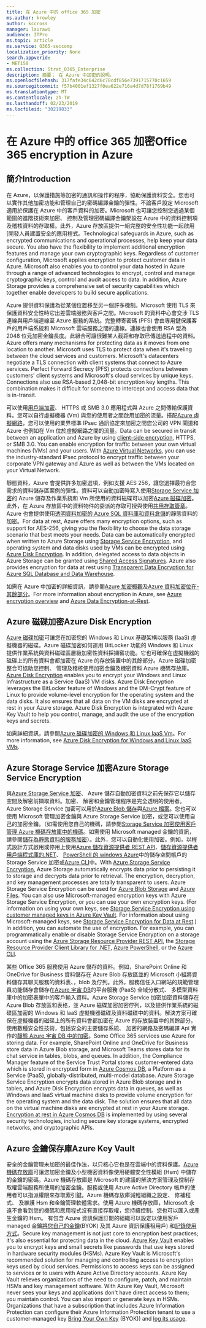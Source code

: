 ```yaml
---
title: 在 Azure 中的 office 365 加密
ms.author: krowley
author: kccross
manager: laurawi
audience: ITPro
ms.topic: article
ms.service: O365-seccomp
localization_priority: None
search.appverid:
- MET150
ms.collection: Strat_O365_Enterprise
description: 摘要： 在 Azure 中加密的說明。
ms.openlocfilehash: 317fafe34c642d6c78cdf856e7391715770c1659
ms.sourcegitcommit: f57b4001ef1327f0ea622e716a4d7d78f1769b49
ms.translationtype: MT
ms.contentlocale: zh-TW
ms.lasthandoff: 02/23/2019
ms.locfileid: "30219833"
---
```

# <a name="office-365-encryption-in-azure"></a><span data-ttu-id="0a63f-103">在 Azure 中的 office 365 加密</span><span class="sxs-lookup"><span data-stu-id="0a63f-103">Office 365 encryption in Azure</span></span>

## <a name="introduction"></a><span data-ttu-id="0a63f-104">簡介</span><span class="sxs-lookup"><span data-stu-id="0a63f-104">Introduction</span></span>
<span data-ttu-id="0a63f-p101">在 Azure，以保護措施等加密的通訊和操作的程序，協助保護資料安全。您也可以實作其他加密功能和管理自己的密碼編譯金鑰的彈性。不論客戶設定 Microsoft 適用於保護在 Azure 中的客戶資料的加密。Microsoft 也可讓您控制您透過某個範圍的進階技術來加密、 控制及管理密碼編譯金鑰架設在 Azure 中的資料控制項及稽核資料的存取權。此外，Azure 存放區提供一組完整的安全性功能一起啟用 [開發人員建置安全的應用程式。</span><span class="sxs-lookup"><span data-stu-id="0a63f-p101">Technological safeguards in Azure, such as encrypted communications and operational processes, help keep your data secure. You also have the flexibility to implement additional encryption features and manage your own cryptographic keys. Regardless of customer configuration, Microsoft applies encryption to protect customer data in Azure. Microsoft also enables you to control your data hosted in Azure through a range of advanced technologies to encrypt, control and manage cryptographic keys, control and audit access to data. In addition, Azure Storage provides a comprehensive set of security capabilities which together enable developers to build secure applications.</span></span>

<span data-ttu-id="0a63f-p102">Azure 提供資料保護為從某個位置移至另一個許多機制。Microsoft 使用 TLS 來保護資料安全性時它出差雲端服務與客戶之間。Microsoft 的資料中心會交涉 TLS 連線與用戶端連線至 Azure 服務的系統。完整轉寄密碼 (PFS) 會由專用鍵保護客戶的用戶端系統和 Microsoft 雲端服務之間的連線。連線也會使用 RSA 型為 2048 位元加密金鑰長度。此組合可讓很難某人截距和存取已傳送過程中的資料。</span><span class="sxs-lookup"><span data-stu-id="0a63f-p102">Azure offers many mechanisms for protecting data as it moves from one location to another. Microsoft uses TLS to protect data when it's traveling between the cloud services and customers. Microsoft's datacenters negotiate a TLS connection with client systems that connect to Azure services. Perfect Forward Secrecy (PFS) protects connections between customers' client systems and Microsoft's cloud services by unique keys. Connections also use RSA-based 2,048-bit encryption key lengths. This combination makes it difficult for someone to intercept and access data that is in-transit.</span></span>

<span data-ttu-id="0a63f-p103">可以使用[用戶端加密](https://docs.microsoft.com/azure/storage/storage-client-side-encryption)、 HTTPS 或 SMB 3.0 應用程式與 Azure 之間傳輸保護資料。您可以自行虛擬機器 (Vm) 與您的使用者之間啟用加密的流量。搭配[Azure 虛擬網路](https://azure.microsoft.com/services/virtual-network/)，您可以使用的業界標準 IPsec 通訊協定來加密之間您公司的 VPN 閘道和 Azure 也例如在 Vm 位於虛擬網路之間的流量。</span><span class="sxs-lookup"><span data-stu-id="0a63f-p103">Data can be secured in transit between an application and Azure by using [client-side encryption](https://docs.microsoft.com/azure/storage/storage-client-side-encryption), HTTPS, or SMB 3.0. You can enable encryption for traffic between your own virtual machines (VMs) and your users. With [Azure Virtual Networks](https://azure.microsoft.com/services/virtual-network/), you can use the industry-standard IPsec protocol to encrypt traffic between your corporate VPN gateway and Azure as well as between the VMs located on your Virtual Network.</span></span>

<span data-ttu-id="0a63f-p104">靜態資料，Azure 會提供許多加密選項，例如支援 AES 256，讓您選擇最符合您需求的資料儲存區案例的彈性。資料可以自動加密時寫入使用[Storage Service 加密](https://docs.microsoft.com/azure/storage/storage-service-encryption)的 Azure 儲存及作業系統和 Vm 所使用的資料磁碟可以加密[Azure 磁碟加密](https://docs.microsoft.com/azure/security/azure-security-disk-encryption)。此外，在 Azure 存放區中的資料物件的委派的存取可授與使用[共用存取簽章](https://docs.microsoft.com/azure/storage/storage-dotnet-shared-access-signature-part-1)。Azure 也會提供使用[透明資料加密的 Azure SQL 資料庫和資料倉儲](https://docs.microsoft.com/sql/relational-databases/security/encryption/transparent-data-encryption-azure-sql)的靜態資料的加密。</span><span class="sxs-lookup"><span data-stu-id="0a63f-p104">For data at rest, Azure offers many encryption options, such as support for AES-256, giving you the flexibility to choose the data storage scenario that best meets your needs. Data can be automatically encrypted when written to Azure Storage using [Storage Service Encryption](https://docs.microsoft.com/azure/storage/storage-service-encryption), and operating system and data disks used by VMs can be encrypted using [Azure Disk Encryption](https://docs.microsoft.com/azure/security/azure-security-disk-encryption). In addition, delegated access to data objects in Azure Storage can be granted using [Shared Access Signatures](https://docs.microsoft.com/azure/storage/storage-dotnet-shared-access-signature-part-1). Azure also provides encryption for data at rest using [Transparent Data Encryption for Azure SQL Database and Data Warehouse](https://docs.microsoft.com/sql/relational-databases/security/encryption/transparent-data-encryption-azure-sql).</span></span>

<span data-ttu-id="0a63f-123">如需在 Azure 中加密的詳細資訊，請參閱[Azure 加密概觀](https://docs.microsoft.com/azure/security/security-azure-encryption-overview)及[Azure 資料加密位在-其餘部分](https://docs.microsoft.com/azure/security/azure-security-encryption-atrest)。</span><span class="sxs-lookup"><span data-stu-id="0a63f-123">For more information about encryption in Azure, see [Azure encryption overview](https://docs.microsoft.com/azure/security/security-azure-encryption-overview) and [Azure Data Encryption-at-Rest](https://docs.microsoft.com/azure/security/azure-security-encryption-atrest).</span></span>

## <a name="azure-disk-encryption"></a><span data-ttu-id="0a63f-124">Azure 磁碟加密</span><span class="sxs-lookup"><span data-stu-id="0a63f-124">Azure Disk Encryption</span></span>
<span data-ttu-id="0a63f-p105">[Azure 磁碟加密](https://docs.microsoft.com/azure/security/azure-security-disk-encryption)可讓您在加密您的 Windows 和 Linux 基礎架構以服務 (IaaS) 虛擬機器的磁碟。Azure 磁碟加密如何運用 BitLocker 功能的 Windows 和 Linux 提供作業系統與資料磁碟區層級加密性資料採擷窖功能。它也可確保在虛擬機器的磁碟上的所有資料會都加密在 Azure 的存放裝置中的其餘部分。Azure 磁碟加密整合可協助您控制、 管理及稽核使用加密金鑰及機密資料 Azure 機碼存放庫。</span><span class="sxs-lookup"><span data-stu-id="0a63f-p105">[Azure Disk Encryption](https://docs.microsoft.com/azure/security/azure-security-disk-encryption) enables you to encrypt your Windows and Linux Infrastructure as a Service (IaaS) VM disks. Azure Disk Encryption leverages the BitLocker feature of Windows and the DM-Crypt feature of Linux to provide volume-level encryption for the operating system and the data disks. It also ensures that all data on the VM disks are encrypted at rest in your Azure storage. Azure Disk Encryption is integrated with Azure Key Vault to help you control, manage, and audit the use of the encryption keys and secrets.</span></span>

<span data-ttu-id="0a63f-129">如需詳細資訊，請參閱[Azure 磁碟加密的 Windows 和 Linux IaaS Vm](https://docs.microsoft.com/azure/security/azure-security-disk-encryption)。</span><span class="sxs-lookup"><span data-stu-id="0a63f-129">For more information, see [Azure Disk Encryption for Windows and Linux IaaS VMs](https://docs.microsoft.com/azure/security/azure-security-disk-encryption).</span></span>

## <a name="azure-storage-service-encryption"></a><span data-ttu-id="0a63f-130">Azure Storage Service 加密</span><span class="sxs-lookup"><span data-stu-id="0a63f-130">Azure Storage Service Encryption</span></span>
<span data-ttu-id="0a63f-p106">與[Azure Storage Service 加密](https://docs.microsoft.com/azure/storage/storage-service-encryption)、 Azure 儲存自動加密資料之前先保存它以儲存空間及解密前擷取資料。加密、 解密和金鑰管理程序是完全透明的使用者。Azure Storage Service 加密可以用於[Azure Blob 儲存](https://azure.microsoft.com/services/storage/blobs/)與[Azure 檔案](https://azure.microsoft.com/services/storage/files/)。您也可以使用 Microsoft 管理加密金鑰與 Azure Storage Service 加密，或您可以使用自己的加密金鑰。（如需使用您自己的機碼，請參閱[Storage Service 加密使用客戶管理 Azure 機碼存放庫中的機碼](https://docs.microsoft.com/azure/storage/common/storage-service-encryption-customer-managed-keys)。如需使用 Microsoft managed 金鑰的資訊，請參閱[儲存為靜態資料的服務加密](https://docs.microsoft.com/azure/storage/storage-service-encryption)）。此外，您可以自動化使用加密。例如，以程式設計方式啟用或停用上使用[Azure 儲存資源提供者 REST API](https://msdn.microsoft.com/library/azure/mt163683.aspx)、[儲存資源提供者用戶端程式庫的.NET](https://msdn.microsoft.com/library/azure/mt131037.aspx)、 [PowerShell 的 windows Azure](https://docs.microsoft.com/powershell/azureps-cmdlets-docs)中的儲存空間帳戶的 Storage Service 加密或[Azure CLI](https://docs.microsoft.com/azure/storage/storage-azure-cli)中。</span><span class="sxs-lookup"><span data-stu-id="0a63f-p106">With [Azure Storage Service Encryption](https://docs.microsoft.com/azure/storage/storage-service-encryption), Azure Storage automatically encrypts data prior to persisting it to storage and decrypts data prior to retrieval. The encryption, decryption, and key management processes are totally transparent to users. Azure Storage Service Encryption can be used for [Azure Blob Storage](https://azure.microsoft.com/services/storage/blobs/) and [Azure Files](https://azure.microsoft.com/services/storage/files/). You can also use Microsoft-managed encryption keys with Azure Storage Service Encryption, or you can use your own encryption keys. (For information on using your own keys, see [Storage Service Encryption using customer managed keys in Azure Key Vault](https://docs.microsoft.com/azure/storage/common/storage-service-encryption-customer-managed-keys). For information about using Microsoft-managed keys, see [Storage Service Encryption for Data at Rest](https://docs.microsoft.com/azure/storage/storage-service-encryption).) In addition, you can automate the use of encryption. For example, you can programmatically enable or disable Storage Service Encryption on a storage account using the [Azure Storage Resource Provider REST API](https://msdn.microsoft.com/library/azure/mt163683.aspx), the [Storage Resource Provider Client Library for .NET](https://msdn.microsoft.com/library/azure/mt131037.aspx), [Azure PowerShell](https://docs.microsoft.com/powershell/azureps-cmdlets-docs), or the [Azure CLI](https://docs.microsoft.com/azure/storage/storage-azure-cli).</span></span>

<span data-ttu-id="0a63f-p107">某些 Office 365 服務使用 Azure 儲存的資料。例如，SharePoint Online 和 OneDrive for Business 資料儲存在 Azure Blob 存放區並的 Microsoft 小組將資料儲存其聊天服務的資料表、，blob 及佇列。此外，服務信任入口網站的規範管理員功能儲存會儲存在[Azure 宇宙 DB](https://docs.microsoft.com/azure/cosmos-db/database-encryption-at-rest)的平台服務 (PaaS) 全域分散式、 多模型資料庫中的加密表單中的客戶輸入資料。Azure Storage Service 加密加密資料儲存在 Azure Blob 存放區和表格，並 Azure 磁碟加密加密佇列，以及提供作業系統的磁碟區加密的 Windows 和 IaaS 虛擬機器磁碟及資料磁碟中的資料。解決方案可確保在虛擬機器的磁碟上的所有資料會都加密在 Azure 的存放裝置中的其餘部分。使用數種安全性技術，包括安全的主要儲存系統、 加密的網路及密碼編譯 Api 實作的[靜態 Azure 宇宙 DB 中的加密](https://docs.microsoft.com/azure/cosmos-db/database-encryption-at-rest)。</span><span class="sxs-lookup"><span data-stu-id="0a63f-p107">Some Office 365 services use Azure for storing data. For example, SharePoint Online and OneDrive for Business store data in Azure Blob storage, and Microsoft Teams stores data for its chat service in tables, blobs, and queues. In addition, the Compliance Manager feature of the Service Trust Portal stores customer-entered data which is stored in encrypted form in [Azure Cosmos DB](https://docs.microsoft.com/azure/cosmos-db/database-encryption-at-rest), a Platform as a Service (PaaS), globally-distributed, multi-model database. Azure Storage Service Encryption encrypts data stored in Azure Blob storage and in tables, and Azure Disk Encryption encrypts data in queues, as well as Windows and IaaS virtual machine disks to provide volume encryption for the operating system and the data disk. The solution ensures that all data on the virtual machine disks are encrypted at rest in your Azure storage. [Encryption at rest in Azure Cosmos DB](https://docs.microsoft.com/azure/cosmos-db/database-encryption-at-rest) is implemented by using several security technologies, including secure key storage systems, encrypted networks, and cryptographic APIs.</span></span>

## <a name="azure-key-vault"></a><span data-ttu-id="0a63f-144">Azure 金鑰保存庫</span><span class="sxs-lookup"><span data-stu-id="0a63f-144">Azure Key Vault</span></span>
<span data-ttu-id="0a63f-p108">安全的金鑰管理未加密的最佳作法，以只核心它也是在雲端中的資料保護。[Azure 機碼存放庫](https://docs.microsoft.com/azure/key-vault/key-vault-whatis)可讓您加密金鑰及小型機密資料像使用硬體安全性模組 (Hsm) 中儲存的金鑰的密碼。Azure 機碼存放庫是 Microsoft 的建議的解決方案管理及控制存取權雲端服務所使用的加密金鑰。服務或使用 Azure Active Directory 帳戶的使用者可以指派權限來存取索引鍵。Azure 機碼存放庫減輕組織之設定、 修補程式、 及維護 Hsm 和金鑰管理軟體需求。使用 Azure 機碼存放庫，Microsoft 永遠不會看到您的機碼和應用程式沒有直接存取權，您持續控制。您也可以匯入或產生金鑰的 Hsm。 有包含 Azure 資訊保護訂閱的組織可以設定以使用客戶 managed 金鑰[將您自己的金鑰](https://docs.microsoft.com/information-protection/plan-design/byok-price-restrictions)(BYOK) 及其 Azure 資訊保護租用戶) 和[記錄使用方式](https://docs.microsoft.com/information-protection/deploy-use/log-analyze-usage)。</span><span class="sxs-lookup"><span data-stu-id="0a63f-p108">Secure key management is not just core to encryption best practices; it's also essential for protecting data in the cloud. [Azure Key Vault](https://docs.microsoft.com/azure/key-vault/key-vault-whatis) enables you to encrypt keys and small secrets like passwords that use keys stored in hardware security modules (HSMs). Azure Key Vault is Microsoft's recommended solution for managing and controlling access to encryption keys used by cloud services. Permissions to access keys can be assigned to services or to users with Azure Active Directory accounts. Azure Key Vault relieves organizations of the need to configure, patch, and maintain HSMs and key management software. With Azure Key Vault, Microsoft never sees your keys and applications don't have direct access to them; you maintain control. You can also import or generate keys in HSMs. Organizations that have a subscription that includes Azure Information Protection can configure their Azure Information Protection tenant to use a customer-managed key [Bring Your Own Key](https://docs.microsoft.com/information-protection/plan-design/byok-price-restrictions) (BYOK)) and [log its usage](https://docs.microsoft.com/information-protection/deploy-use/log-analyze-usage).</span></span>
